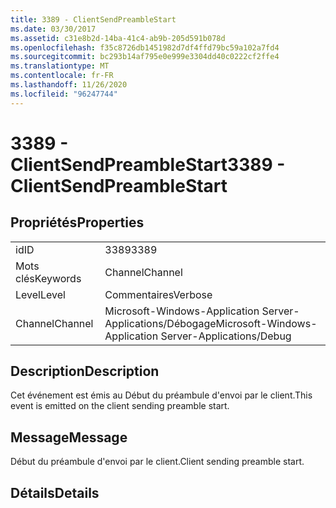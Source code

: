 ```yaml
---
title: 3389 - ClientSendPreambleStart
ms.date: 03/30/2017
ms.assetid: c31e8b2d-14ba-41c4-ab9b-205d591b078d
ms.openlocfilehash: f35c8726db1451982d7df4ffd79bc59a102a7fd4
ms.sourcegitcommit: bc293b14af795e0e999e3304dd40c0222cf2ffe4
ms.translationtype: MT
ms.contentlocale: fr-FR
ms.lasthandoff: 11/26/2020
ms.locfileid: "96247744"
---
```

# <a name="3389---clientsendpreamblestart"></a><span data-ttu-id="18dd5-102">3389 - ClientSendPreambleStart</span><span class="sxs-lookup"><span data-stu-id="18dd5-102">3389 - ClientSendPreambleStart</span></span>

## <a name="properties"></a><span data-ttu-id="18dd5-103">Propriétés</span><span class="sxs-lookup"><span data-stu-id="18dd5-103">Properties</span></span>  
  
|||  
|-|-|  
|<span data-ttu-id="18dd5-104">id</span><span class="sxs-lookup"><span data-stu-id="18dd5-104">ID</span></span>|<span data-ttu-id="18dd5-105">3389</span><span class="sxs-lookup"><span data-stu-id="18dd5-105">3389</span></span>|  
|<span data-ttu-id="18dd5-106">Mots clés</span><span class="sxs-lookup"><span data-stu-id="18dd5-106">Keywords</span></span>|<span data-ttu-id="18dd5-107">Channel</span><span class="sxs-lookup"><span data-stu-id="18dd5-107">Channel</span></span>|  
|<span data-ttu-id="18dd5-108">Level</span><span class="sxs-lookup"><span data-stu-id="18dd5-108">Level</span></span>|<span data-ttu-id="18dd5-109">Commentaires</span><span class="sxs-lookup"><span data-stu-id="18dd5-109">Verbose</span></span>|  
|<span data-ttu-id="18dd5-110">Channel</span><span class="sxs-lookup"><span data-stu-id="18dd5-110">Channel</span></span>|<span data-ttu-id="18dd5-111">Microsoft-Windows-Application Server-Applications/Débogage</span><span class="sxs-lookup"><span data-stu-id="18dd5-111">Microsoft-Windows-Application Server-Applications/Debug</span></span>|  
  
## <a name="description"></a><span data-ttu-id="18dd5-112">Description</span><span class="sxs-lookup"><span data-stu-id="18dd5-112">Description</span></span>  

 <span data-ttu-id="18dd5-113">Cet événement est émis au Début du préambule d'envoi par le client.</span><span class="sxs-lookup"><span data-stu-id="18dd5-113">This event is emitted on the client sending preamble start.</span></span>  
  
## <a name="message"></a><span data-ttu-id="18dd5-114">Message</span><span class="sxs-lookup"><span data-stu-id="18dd5-114">Message</span></span>  

 <span data-ttu-id="18dd5-115">Début du préambule d'envoi par le client.</span><span class="sxs-lookup"><span data-stu-id="18dd5-115">Client sending preamble start.</span></span>  
  
## <a name="details"></a><span data-ttu-id="18dd5-116">Détails</span><span class="sxs-lookup"><span data-stu-id="18dd5-116">Details</span></span>
